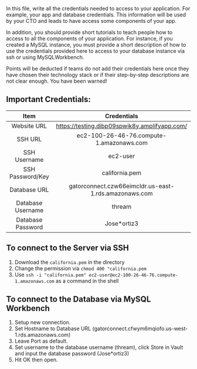 In this file, write all the credentials needed to access to your application. For example, your app and database credentials.
This information will be used by your CTO and leads to have access some components of your app. 

In addition, you should provide short tutorials to teach people how to access to all the 
components of your application. For instance, if you created a MySQL instance, you must provide 
a short description of how to use the credentials provided here to access to your database instance via ssh or 
using MySQLWorkbench. 

Points will be deducted if teams do not add their credentials here once they have chosen their 
technology stack or if their step-by-step descriptions are not clear enough. You have been warned! 




## Important Credentials:

|             Item               |                            Credentials                              |
|            :---:               |                               :---:                                 |
|          Website URL           |             https://testing.dibp09spwik8y.amplifyapp.com/           | 
|          SSH URL               |             ec2-100-26-46-76.compute-1.amazonaws.com                | 
|          SSH Username          |             ec2-user                                                | 
|          SSH Password/Key      |             california.pem                                       | 
|          Database URL          |             gatorconnect.czw66eimcldr.us-east-1.rds.amazonaws.com   | 
|          Database Username     |             thream                                                  | 
|          Database Password     |             Jose*ortiz3                                             | 





## To connect to the Server via SSH
  1. Download the `california.pem` in the directory
  2. Change the permission via `chmod 400 "california.pem`
  3. Use `ssh -i "california.pem" ec2-user@ec2-100-26-46-76.compute-1.amazonaws.com` as a command in the shell

## To connect to the Database via MySQL Workbench
  1. Setup new connection.
  2. Set Hostname to Database URL (gatorconnect.cfwym6mqiofo.us-west-1.rds.amazonaws.com)
  3. Leave Port as default.
  4. Set username to the database username (thream), click Store in Vault and input the database password (Jose*ortiz3)
  5. Hit OK then open.


